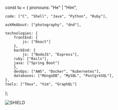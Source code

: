 const tu = {
    pronouns: "He" | "Him",
    
    code: ["C", "Shell", "Java", "Python", "Ruby"],
    
    askMeAbout: ["photography", "dnd"],
    
    technologies: {
        frontEnd: {
            js: ["React"]
        },
        backEnd: {
            js: ["NodeJS", "Express"],
	    ruby: ["Rails"],
	    java: ["Spring Boot"]
        },
        devOps: ["AWS", "Docker", "Kubernetes"],
        databases: ["MongoDB", "MySQL", "PostgreSQL"],
    },
    tools: ["Tmux", "Vim", "GraphQL"]
};

![SHIELD](https://user-images.githubusercontent.com/75064256/163944936-9e0958aa-e454-4ab0-8abc-3489e9a95052.jpg)
